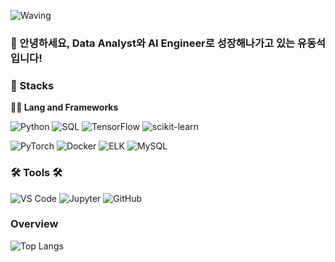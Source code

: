 ![Waving](https://capsule-render.vercel.app/api?type=waving&height=200&text=Dongseok%20GIT&fontAlign=40&fontAlignY=40&color=gradient
)

### 🙇 안녕하세요, Data Analyst와 AI Engineer로 성장해나가고 있는 유동석입니다!

### 🦾 Stacks
**🧑‍💻 Lang and Frameworks**

![Python](https://img.shields.io/badge/Python-3776AB.svg?&style=for-the-badge&logo=python&logoColor=white)
![SQL](https://img.shields.io/badge/SQL-003B57.svg?&style=for-the-badge&logo=postgresql&logoColor=white)
![TensorFlow](https://img.shields.io/badge/TensorFlow-FF6F00.svg?&style=for-the-badge&logo=tensorflow&logoColor=white)
![scikit-learn](https://img.shields.io/badge/scikit--learn-F7931E.svg?&style=for-the-badge&logo=scikitlearn&logoColor=white)

![PyTorch](https://img.shields.io/badge/PyTorch-EE4C2C.svg?&style=for-the-badge&logo=pytorch&logoColor=white)
![Docker](https://img.shields.io/badge/Docker-2496ED.svg?&style=for-the-badge&logo=docker&logoColor=white)
![ELK](https://img.shields.io/badge/ELK-005571.svg?&style=for-the-badge&logo=elasticsearch&logoColor=white)
![MySQL](https://img.shields.io/badge/MySQL-4479A1.svg?&style=for-the-badge&logo=mysql&logoColor=white)

### 🛠 Tools 🛠

![VS Code](https://img.shields.io/badge/VS%20Code-007ACC.svg?&style=for-the-badge&logo=visualstudiocode&logoColor=white)
![Jupyter](https://img.shields.io/badge/Jupyter-F37626.svg?&style=for-the-badge&logo=jupyter&logoColor=white)
![GitHub](https://img.shields.io/badge/GitHub-181717.svg?&style=for-the-badge&logo=github&logoColor=white)

### Overview
![Top Langs](https://github-readme-stats.vercel.app/api/top-langs/?username=DS0610&layout=compact&theme=tokyonight)
